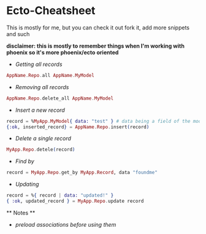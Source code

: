 # Ecto-Cheatsheet

This is mostly for me, but you can check it out fork it, add more snippets and such


**disclaimer: this is mostly to remember things when I'm working with phoenix so it's more phoenix/ecto oriented** 

* *Getting all records*

```elixir
AppName.Repo.all AppName.MyModel
```

* *Removing all records*

```elixir
AppName.Repo.delete_all AppName.MyModel
```

* *Insert a new record*

```elixir
record = %MyApp.MyModel{ data: "test" } # data being a field of the model
{:ok, inserted_record} = AppName.Repo.insert(record)
```

* *Delete a single record*

```elixir
MyApp.Repo.detele(record)
```

* *Find by*

```elixir
record = MyApp.Repo.get_by MyApp.Record, data "foundme"
```

* *Updating*
```elixir
record = %{ record | data: "updated!" }
{ :ok, updated_record } = MyApp.Repo.update record
```

** Notes **

- *preload associations before using them*




  

